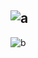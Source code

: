 ## ![a](https://user-images.githubusercontent.com/75622445/187467206-000fee56-a52d-4318-8f0c-1f8a8642e094.jpeg)
![b](https://user-images.githubusercontent.com/75622445/187467220-668e7ed2-af67-4bfa-af93-7004a3f86d72.jpeg)

